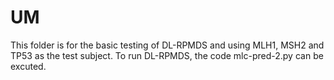 # UM
This folder is for the basic testing of DL-RPMDS and using MLH1, MSH2 and TP53 as the test subject. To run DL-RPMDS, the code mlc-pred-2.py can be excuted. 
